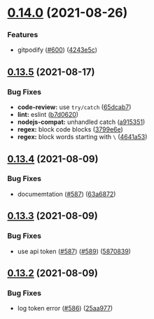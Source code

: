 # [0.14.0](https://github.com/EddieHubCommunity/EddieBot/compare/v0.13.5...v0.14.0) (2021-08-26)


### Features

* gitpodify ([#600](https://github.com/EddieHubCommunity/EddieBot/issues/600)) ([4243e5c](https://github.com/EddieHubCommunity/EddieBot/commit/4243e5c51393035a969df3a55ed3779376407ea6))



## [0.13.5](https://github.com/EddieHubCommunity/EddieBot/compare/v0.13.4...v0.13.5) (2021-08-17)


### Bug Fixes

* **code-review:** use `try/catch` ([65dcab7](https://github.com/EddieHubCommunity/EddieBot/commit/65dcab71b171fcd4710c7569f81d4c5f5c5a7a80))
* **lint:** eslint ([b7d0620](https://github.com/EddieHubCommunity/EddieBot/commit/b7d062082ffd5d2bdd2f0bdb10669fc06d4e51e4))
* **nodejs-compat:** unhandled catch ([a915351](https://github.com/EddieHubCommunity/EddieBot/commit/a915351bcbca5e8bbeac761caf4dc42030c6edb3))
* **regex:** block code blocks ([3799e6e](https://github.com/EddieHubCommunity/EddieBot/commit/3799e6e33feb4c5c39489bafa511292eb543d0dd))
* **regex:** block words starting with `\` ([4641a53](https://github.com/EddieHubCommunity/EddieBot/commit/4641a5310e5773c0b60d86466c4136ba23c48298))



## [0.13.4](https://github.com/EddieHubCommunity/EddieBot/compare/v0.13.3...v0.13.4) (2021-08-09)


### Bug Fixes

* documemtation ([#587](https://github.com/EddieHubCommunity/EddieBot/issues/587)) ([63a6872](https://github.com/EddieHubCommunity/EddieBot/commit/63a6872024ae33fdc883806aaa735706da06f937))



## [0.13.3](https://github.com/EddieHubCommunity/EddieBot/compare/v0.13.2...v0.13.3) (2021-08-09)


### Bug Fixes

* use api token ([#587](https://github.com/EddieHubCommunity/EddieBot/issues/587)) ([#589](https://github.com/EddieHubCommunity/EddieBot/issues/589)) ([5870839](https://github.com/EddieHubCommunity/EddieBot/commit/5870839e4f509582e311847b6d86f68af1f77911))



## [0.13.2](https://github.com/EddieHubCommunity/EddieBot/compare/v0.13.1...v0.13.2) (2021-08-09)


### Bug Fixes

* log token error ([#586](https://github.com/EddieHubCommunity/EddieBot/issues/586)) ([25aa977](https://github.com/EddieHubCommunity/EddieBot/commit/25aa97739bac6a2ba0b3f5f231771e580c845350))



